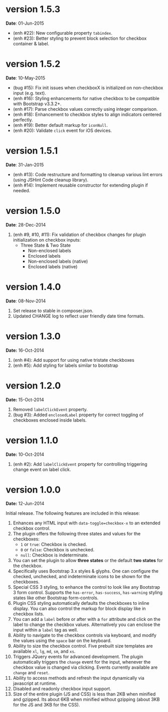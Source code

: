version 1.5.3
=============
**Date**: 01-Jun-2015

- (enh #22): New configurable property `tabindex`.
- (enh #23): Better styling to prevent block selection for checkbox container & label.

version 1.5.2
=============
**Date**: 10-May-2015

- (bug #15): Fix init issues when checkboxX is initialized on non-checkbox input (e.g. text).
- (enh #16): Styling enhancements for native checkbox to be compatible with Bootstrap v3.3.2+.
- (enh #17): Parse checkbox values correctly using integer comparison.
- (enh #18): Enhancement to checkbox styles to align indicators centered perfectly.
- (enh #19): Better default markup for `iconNull`.
- (enh #20): Validate `click` event for iOS devices.

version 1.5.1
=============
**Date**: 31-Jan-2015

- (enh #13): Code restructure and formatting to cleanup various lint errors (using JSHint Code cleanup library).
- (enh #14): Implement reusable constructor for extending plugin if needed.

version 1.5.0
=============
**Date**: 28-Dec-2014

1. (enh #9, #10, #11): Fix validation of checkbox changes for plugin initialization on checkbox inputs:
   - Three State & Two State
       - Non-enclosed labels 
       - Enclosed labels
       - Non-enclosed labels (native)
       - Enclosed labels (native)

version 1.4.0
=============
**Date**: 08-Nov-2014

1. Set release to stable in composer.json.
2. Updated CHANGE log to reflect user friendly date time formats.

version 1.3.0
=============
**Date:** 16-Oct-2014

1. (enh #4): Add support for using native tristate checkboxes
2. (enh #5): Add styling for labels similar to bootstrap

version 1.2.0
=============
**Date:** 15-Oct-2014

1. Removed `labelClickEvent` property.
2. (bug #3): Added `enclosedLabel` property for correct toggling of checkboxes enclosed inside labels.

version 1.1.0
=============
**Date:** 10-Oct-2014

1. (enh #2): Add `labelClickEvent` property for controlling triggering change event on label click.

version 1.0.0
=============
**Date:** 12-Jun-2014

Initial release. The following features are included in this release:

1. Enhances any HTML input with `data-toggle=checkbox-x` to an extended checkbox control. 
2. The plugin offers the following three states and values for the checkboxes:
   - `1` or `true`: Checkbox is checked.
   - `0` or `false`: Checkbox is unchecked.
   - `null`: Checkbox is indeterminate.
3. You can set the plugin to allow **three states** or the default **two states** for the checkbox.
4. Specifically uses Bootstrap 3.x styles & glyphs. One can configure the checked, unchecked, and indeterminate icons to be shown for the checkboxes.
5. Special CSS 3 styling, to enhance the control to look like any Bootstrap 3 form control. Supports the `has-error`, `has-success`, `has-warning`
   styling states like other Bootstrap form-controls.
6. Plugin CSS styling automatically defaults the checkboxes to inline display. You can also control the markup for block display like in checkbox lists.
7. You can add a `label` before or after with a `for` attribute and click on the label to change the checkbox values. Alternatively you can enclose the 
   input within a `label` tag as well.
8. Ability to navigate to the checkbox controls via keyboard, and modify the values using the `space` bar on the keyboard.
9. Ability to size the checkbox control. Five prebuilt size templates are available `xl`, `lg`, `md`, `sm`, and `xs`.
10. Triggers JQuery events for advanced development. The plugin automatically triggers the `change` event for the input, whenever the checkbox value is changed via clicking. Events currently available are `change` and  `reset`.
11. Ability to access methods and refresh the input dynamically via javascript at runtime.
12. Disabled and readonly checkbox input support.
13. Size of the entire plugin (JS and CSS) is less than 2KB when minified and gzipped. Its about 6KB when minified without gzipping (about 3KB for the JS and 3KB for the CSS).